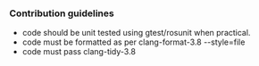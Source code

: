 ### Contribution guidelines ###

* code should be unit tested using gtest/rosunit when practical.
* code must be formatted as per clang-format-3.8 --style=file
* code must pass clang-tidy-3.8 

